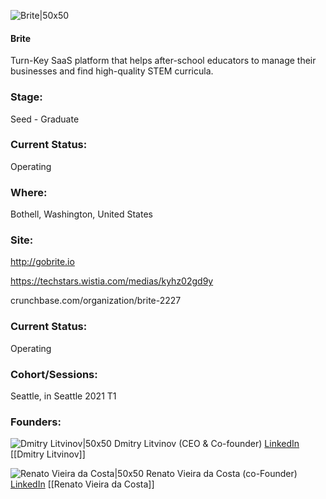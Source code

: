 

![Brite|50x50](https://apimg.techstars.com/connect/images/image_files/6078893a37584c000885f8cb/original/brite_logo_copy.png)

#### Brite
Turn-Key SaaS platform that helps after-school educators to manage their businesses and find high-quality STEM curricula.

### Stage: 
Seed - Graduate 

### Current Status: 
Operating

### Where:
Bothell, Washington, United States

### Site:
http://gobrite.io

https://techstars.wistia.com/medias/kyhz02gd9y

crunchbase.com/organization/brite-2227

### Current Status: 
Operating

### Cohort/Sessions: 
Seattle, in Seattle 2021 T1

### Founders: 

![Dmitry Litvinov|50x50](https://apimg.techstars.com/connect/images/image_files/5ff65ed549b4e0607e000060/original/Dmitry_Litvinov_CEO_Brite_copy.jpg) Dmitry Litvinov (CEO & Co-founder) [LinkedIn](https://linkedin.com/in/dmitrylitvinov) [[Dmitry Litvinov]]

![Renato Vieira da Costa|50x50](https://apimg.techstars.com/connect/images/image_files/5ff5fe1e63138d5e7a000049/original/cover_professional_square.jpg) Renato Vieira da Costa (co-Founder) [LinkedIn](https://linkedin.com/in/renatoc) [[Renato Vieira da Costa]]


